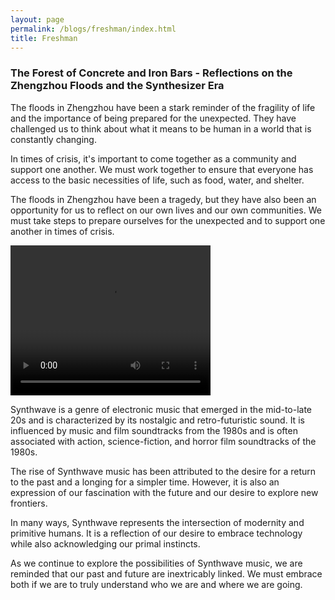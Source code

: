 ```yaml
---
layout: page
permalink: /blogs/freshman/index.html
title: Freshman
---
```


### The Forest of Concrete and Iron Bars - Reflections on the Zhengzhou Floods and the Synthesizer Era

The floods in Zhengzhou have been a stark reminder of the fragility of life and the importance of being prepared for the unexpected. They have challenged us to think about what it means to be human in a world that is constantly changing.

In times of crisis, it's important to come together as a community and support one another. We must work together to ensure that everyone has access to the basic necessities of life, such as food, water, and shelter.

The floods in Zhengzhou have been a tragedy, but they have also been an opportunity for us to reflect on our own lives and our own communities. We must take steps to prepare ourselves for the unexpected and to support one another in times of crisis.

<video width="320" height="240" controls>
  <source src="https://apollohong.github.io/images/nightcall.mp4" type="video/mp4">
  Your browser does not support the video tag.
</video>

Synthwave is a genre of electronic music that emerged in the mid-to-late 20s and is characterized by its nostalgic and retro-futuristic sound. It is influenced by music and film soundtracks from the 1980s and is often associated with action, science-fiction, and horror film soundtracks of the 1980s.

The rise of Synthwave music has been attributed to the desire for a return to the past and a longing for a simpler time. However, it is also an expression of our fascination with the future and our desire to explore new frontiers.

In many ways, Synthwave represents the intersection of modernity and primitive humans. It is a reflection of our desire to embrace technology while also acknowledging our primal instincts.

As we continue to explore the possibilities of Synthwave music, we are reminded that our past and future are inextricably linked. We must embrace both if we are to truly understand who we are and where we are going.

